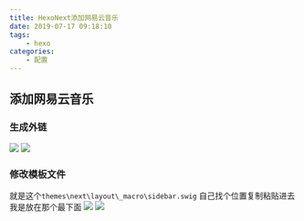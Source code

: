 ```yaml
---
title: HexoNext添加网易云音乐
date: 2019-07-17 09:18:10
tags:
    - hexo
categories:
    - 配置
---
```


## 添加网易云音乐
### 生成外链

![](https://i.loli.net/2019/07/17/5d2e7501dfbed52121.png)
![](https://i.loli.net/2019/07/17/5d2e7534cbfaa56060.png)

### 修改模板文件
就是这个`themes\next\layout\_macro\sidebar.swig`
自己找个位置复制粘贴进去
我是放在那个最下面
![](https://i.loli.net/2019/07/17/5d2e75536140b93990.png)
![](https://i.loli.net/2019/07/17/5d2e756b7943d54622.png)


